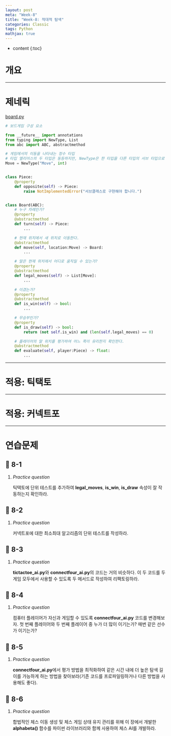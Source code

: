 ```yaml
---
layout: post
meta: "Week-8"
title: "Week-8: 적대적 탐색"
categories: Classic
tags: Python
mathjax: true
---
```


* content
{:toc}
# 개요







---

# 제네릭

<u>board.py</u>

```python
# 보드게임 구성 요소

from __future__ import annotations
from typing import NewType, List
from abc import ABC, abstractmethod

# 게임에서의 이동을 나타내는 정수 타입
# 타입 엘리어스의 두 타입은 동등하지만, NewType은 한 타입을 다른 타입의 서브 타입으로 선언한다.
Move = NewType("Move", int)


class Piece:
    @property
    def opposite(self) -> Piece:
        raise NotImplementedError("서브클래스로 구현해야 합니다.")


class Board(ABC):
    # 누구 차례인가?
    @property
    @abstractmethod
    def turn(self) -> Piece:
        ...

    # 현재 위치에서 새 위치로 이동한다.
    @abstractmethod
    def move(self, location:Move) -> Board:
        ...

    # 말은 현재 위치에서 어디로 움직일 수 있는가?
    @property
    @abstractmethod
    def legal_moves(self) -> List[Move]:
        ...

    # 이겼는가?
    @property
    @abstractmethod
    def is_win(self) -> bool:
        ...

    # 무승부인가?
    @property
    def is_draw(self) -> bool:
        return (not self.is_win) and (len(self.legal_moves) == 0)

    # 플레이어의 말 위치를 평가하여 어느 쪽이 유리한지 확인한다.
    @abstractmethod
    def evaluate(self, player:Piece) -> float:
        ...
```







---

# 적용: 틱택토









---

# 적용: 커넥트포











---

# 연습문제

## 📝 8-1

1. *Practice question*

   틱택토에 단위 테스트를 추가하여 **legal_moves**, **is_win**, **is_draw** 속성이 잘 작동하는지 확인하라.



## 📝 8-2

1. *Practice question*

   커넥트포에 대한 최소최대 알고리즘의 단위 테스트를 작성하라.



## 📝 8-3

1. *Practice question*

   **tictactoe_ai.py**와 **connectfour_ai.py**의 코드는 거의 비슷하다. 이 두 코드를 두 게임 모두에서 사용할 수 있도록 두 메서드로 작성하여 리팩토링하라.



## 📝 8-4

1. *Practice question*

   컴퓨터 플레이어가 자신과 게임할 수 있도록 **connectfour_ai.py** 코드를 변경해보자. 첫 번째 플레이어와 두 번째 플레이어 중 누가 더 많이 이기는가? 매번 같은 선수가 이기는가?



## 📝 8-5

1. *Practice question*

   **connectfour_ai.py**에서 평가 방법을 최적화하여 같은 시간 내에 더 높은 탐색 길이를 가능하게 하는 방법을 찾아보라(기존 코드를 프로파일링하거나 다른 방법을 사용해도 좋다).



## 📝 8-6

1. *Practice question*

   합법적인 체스 이동 생성 및 체스 게임 상태 유지 관리를 위해 이 장에서 개발한 **alphabeta()** 함수를 파이썬 라이브러리와 함께 사용하여 체스 AI를 개발하라.

